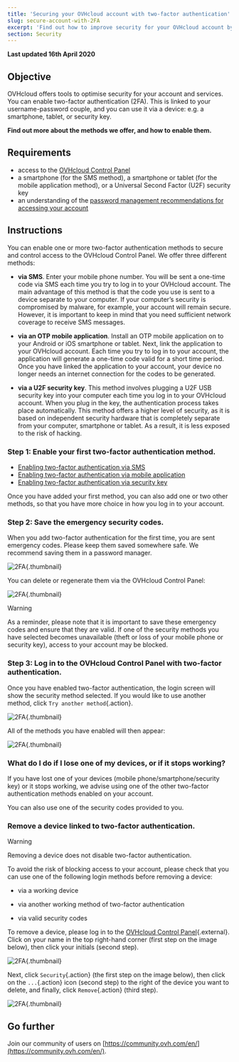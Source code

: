 ```yaml
---
title: 'Securing your OVHcloud account with two-factor authentication'
slug: secure-account-with-2FA
excerpt: 'Find out how to improve security for your OVHcloud account by enabling two-factor authentication'
section: Security
---
```


**Last updated 16th April 2020**

## Objective

OVHcloud offers tools to optimise security for your account and services.
You can enable two-factor authentication (2FA). This is linked to your username-password couple, and you can use it via a device: e.g. a smartphone, tablet, or security key. 

**Find out more about the methods we offer, and how to enable them.**

## Requirements

- access to the [OVHcloud Control Panel](https://www.ovh.com/auth/?action=gotomanager)
- a smartphone (for the SMS method), a smartphone or tablet (for the mobile application method), or a Universal Second Factor (U2F) security key
- an understanding of the [password management recommendations for accessing your account](../manage-password/)

## Instructions

You can enable one or more two-factor authentication methods to secure and control access to the OVHcloud Control Panel.
We offer three different methods:

- **via SMS**. Enter your mobile phone number. You will be sent a one-time code via SMS each time you try to log in to your OVHcloud account. The main advantage of this method is that the code you use is sent to a device separate to your computer. If your computer’s security is compromised by malware, for example, your account will remain secure. However, it is important to keep in mind that you need sufficient network coverage to receive SMS messages.

- **via an OTP mobile application**. Install an OTP mobile application on to your Android or iOS smartphone or tablet. Next, link the application to your OVHcloud account. Each time you try to log in to your account, the application will generate a one-time code valid for a short time period.
Once you have linked the application to your account, your device no longer needs an internet connection for the codes to be generated.


- **via a U2F security key**. This method involves plugging a U2F USB security key into your computer each time you log in to your OVHcloud account. When you plug in the key, the authentication process takes place automatically. This method offers a higher level of security, as it is based on independent security hardware that is completely separate from your computer, smartphone or tablet. As a result, it is less exposed to the risk of hacking.

### Step 1: Enable your first two-factor authentication method.

- [Enabling two-factor authentication via SMS](../enable-two-factor-authentication-via-sms/)
- [Enabling two-factor authentication via mobile application](../enable-two-factor-authentication-via-mobile-application/)
- [Enabling two-factor authentication via security key](../enable-two-factor-authentication-via-security-key/)

Once you have added your first method, you can also add one or two other methods, so that you have more choice in how you log in to your account.

### Step 2: Save the emergency security codes.

When you add two-factor authentication for the first time, you are sent emergency codes. Please keep them saved somewhere safe. We recommend saving them in a password manager.

![2FA](images/2facodes.png){.thumbnail}

You can delete or regenerate them via the OVHcloud Control Panel:

![2FA](images/2facodesaction.png){.thumbnail}

> [!warning]
>
> As a reminder, please note that it is important to save these emergency codes and ensure that they are valid. If one of the security methods you have selected becomes unavailable (theft or loss of your mobile phone or security key), access to your account may be blocked.
> 
> 
> 


### Step 3: Log in to the OVHcloud Control Panel with two-factor authentication.

Once you have enabled two-factor authentication, the login screen will show the security method selected. If you would like to use another method, click `Try another method`{.action}.

![2FA](images/2fasmsloginedit.png){.thumbnail}

All of the methods you have enabled will then appear:

![2FA](images/2faloginchoice.png){.thumbnail}

### What do I do if I lose one of my devices, or if it stops working?

If you have lost one of your devices (mobile phone/smartphone/security key) or it stops working, we advise using one of the other two-factor authentication methods enabled on your account.

You can also use one of the security codes provided to you. 


### Remove a device linked to two-factor authentication.

> [!warning]
>
> Removing a device does not disable two-factor authentication. 
> 
> To avoid the risk of blocking access to your account, please check that you can use one of the following login methods before removing a device:
> 
> - via a working device
> 
> - via another working method of two-factor authentication 
> 
> - via valid security codes
> 

To remove a device, please log in to the [OVHcloud Control Panel](https://www.ovh.com/auth/?action=gotomanager){.external}. Click on your name in the top right-hand corner (first step on the image below), then click your initials (second step). 

![2FA](images/hub2FAb.png){.thumbnail}

Next, click `Security`{.action} (the first step on the image below), then click on the `...`{.action} icon (second step) to the right of the device you want to delete, and finally, click `Remove`{.action} (third step).

![2FA](images/hub2FAc.png){.thumbnail}


## Go further

Join our community of users on [https://community.ovh.com/en/](https://community.ovh.com/en/).
